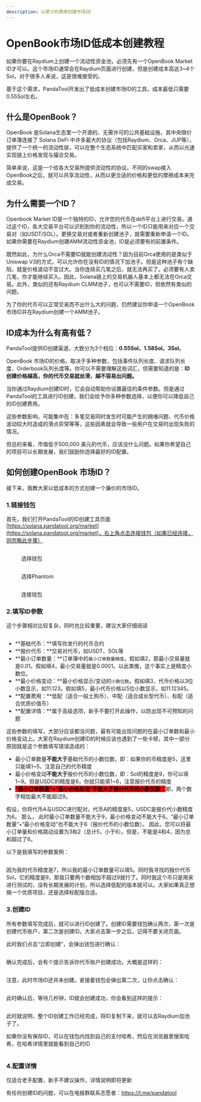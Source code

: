 ```yaml
---
description: 以更少的费用创建市场ID
---
```


# OpenBook市场ID低成本创建教程

如果你要在Raydium上创建一个流动性资金池，必须先有一个OpenBook Market ID才可以。这个市场ID通常会在Raydium页面进行创建，但是创建成本高达3\~4个Sol，对于很多人来说，这是很难接受的。

基于这个需求，PandaTool开发出了低成本创建市场ID的工具，成本最低只需要0.55Sol左右。

## 什么是OpenBook？

OpenBook 是Solana生态里一个开源的、无需许可的公共基础设施，其中央限价订单簿连接了 Solana DeFi 中许多最大的协议（包括Raydium、Orca、JUP等），提供了一个统一的流动性层，可以在整个生态系统中匹配买家和卖家，从而以光速实现链上价格发现与撮合交易。

简单来说，这是一个给各大交易所提供流动性的协议。不同的swap接入OpenBook之后，就可以共享流动性，从而以更合适的价格和更低的摩擦成本来完成交易。

## 为什么需要一个ID？

Openbook Market ID是一个独特的ID，允许您的代币在defi平台上进行交易。通过这个ID，各大交易平台可以识别到你的流动性，所以一个ID只能用来对应一个交易对（如USDT/SOL）。更换交易对或者重新创建池子，就需要重新申请一个ID。如果你需要在Raydium创建AMM流动性资金池，ID是必须要有的前置条件。

既然如此，为什么Orca不需要ID就能创建流动性？因为目前Orca使用的是类似于Uniswap V3的方式，可以允许你在没有ID的情况下加池子。但是这种池子有个缺陷，就是价格波动不宜过大。当你连续买几笔之后，就无法再买了。必须要有人卖几笔，你才能继续买入。因此，Solana链上的交易机器人基本上都无法在Orca交易。此外，类似的还有Raydium CLMM池子，也可以不需要ID，但依然有类似的问题。

为了你的代币可以正常交易而不出什么大的问题，仍然建议你申请一个OpenBook 市场ID并在Raydium创建一个AMM池子。

## ID成本为什么有高有低？

PandaTool提供ID创建渠道，大致分为3个档位：**0.55Sol、1.58Sol、3Sol**。

OpenBook 市场ID的价格，取决于多种参数，包括事件队列长度、请求队列长度、Orderbook队列长度等。你可以不需要理解这些词汇，但需要知道的是：**ID创建价格越高，你的代币交易就丝滑，越不容易出问题。**

当你通过Raydium创建ID时，它会自动帮助你设置最佳的条件参数。但是通过PandaTool的工具进行ID创建，我们会给予你多种参数选择，以便你可以降低自己的ID创建费用。

这些参数影响，可能集中在：多笔交易同时发生时可能产生的拥堵问题、代币价格波动较大时造成的滑点异常等等，这些因素就会导致一些用户在交易时出现失败的情况。

但总的来看，市值低于500,000 美元的代币，应该没什么问题。如果你希望自己的项目可以长期发展，我们鼓励你选择最好的ID配置。

## 如何创建OpenBook 市场ID？

接下来，我教大家以低成本的方式创建一个廉价的市场ID。

### 1.链接钱包

首先，我们打开PandaTool的ID创建工具页面[https://solana.pandatool.org/market](https://solana.pandatool.org/market)，右上角点击连接钱包（如果已经连接，则忽略此步骤）

<figure><img src="../.gitbook/assets/选择钱包 (8).png" alt=""><figcaption><p>选择钱包</p></figcaption></figure>

<figure><img src="../.gitbook/assets/选择phantom (2).png" alt=""><figcaption><p>选择Phantom</p></figcaption></figure>

<figure><img src="../.gitbook/assets/连接钱包 (3).png" alt=""><figcaption><p>连接钱包</p></figcaption></figure>

### 2.填写ID参数

这个步骤相对比较复杂，同时也比较重要，建议大家仔细阅读

<figure><img src="../.gitbook/assets/市场ID参数填写 (1).png" alt=""><figcaption></figcaption></figure>

* **基础代币：**填写你发行的代币合约
* **报价代币：**交易对代币，如USDT、SOL等
* **最小订单数量：**订单簿中的`最小订单数量精度`。假如填2，那最小交易量就是0.01。假如填4，最小交易量就是0.0001。以此类推，这个事实上是精度小数位。
* **最小价格变动：**最小价格显示/变动的`小数位数`。假如填3，代币价格以3位小数显示，如11.123。假如填5，最小代币价格以5位小数显示，如11.12345。
* **配置费用：**低配（适合一般土狗币）、中配（适合成长型代币）、标配（适合优质价值币）
* **配置详情：**属于高级选项，新手不要打开此操作，以防出现不可预知的问题

这些参数的填写，大部分应该都没问题，最有可能出现问题的在最小订单数和最小价格变动上。大家在Raydium创建ID的时候应该也遇到了一些卡顿，其中一部分原因就是这个参数填写错误造成的：

* 最小订单数量**不能大于**基础代币的小数位数，即：如果你的币精度是5，这里只能填1\~5，注意自己的代币精度
* 最小价格变动**不能大于**报价代币的小数位数，即：Sol的精度是9，你可以填1\~9。但是USDC的精度是6，你就只能填1\~6，注意报价代币的精度
* <mark style="background-color:red;">**“最小订单数量”+“最小价格变动”不能大于报价代币的小数位数：**</mark>即，两个数字相加最大不能超过9。

假设，你将代币A与USDC进行配对。代币A的精度是5，USDC是报价代小数精度为6。 那么， 此时最小订单数量不能大于9，最小价格变动不能大于6。“最小订单数量”+“最小价格变动”也不能大于6（报价代币的小数位数）。 因此，您可以将最小订单量和价格跳动设置为3和2（总计5，小于6）。但是，不能是4和4，因为总和超过了6。

以下是我填写的参数案例：

<figure><img src="../.gitbook/assets/参数填写2.png" alt=""><figcaption></figcaption></figure>

因为我的代币精度是7，所以我的最小订单数量可以填5。同时我寻找的报价代币Sol，它的精度是9，那我只要两个数相加不超过9就行了。同时我这个币只是用来进行测试的，没有长期发展的计划，所以选择低配的版本就可以。大家如果真正想搞一个优质项目，还是选择标配版合适。

### 3.创建ID

所有参数填写完成后，就可以进行ID创建了。创建ID需要钱包确认两次，第一次是创建代币账户，第二次是创建ID。大家点击第一步之后，记得不要关闭页面。

此时我们点击“立即创建”，会弹出钱包进行确认：

<figure><img src="../.gitbook/assets/创建第一步.png" alt=""><figcaption></figcaption></figure>

确认完成后，会有个提示告诉你代币账户创建成功，大概是这样的：

<figure><img src="../.gitbook/assets/账户创建成功.png" alt=""><figcaption></figcaption></figure>

注意，此时市场ID还并未创建。紧接着钱包会弹出第二次，让你点击确认：

<figure><img src="../.gitbook/assets/创建第二步.png" alt=""><figcaption></figcaption></figure>

此时确认后，等待几秒钟，ID就会创建成功，你会看到这样的提示：

<figure><img src="../.gitbook/assets/创建成功.png" alt=""><figcaption></figcaption></figure>

此时就说明，整个ID创建工作已经完成，将ID复制下来，就可以去Raydium加池子了。

如果你没有保存ID，可以在钱包内找到自己的支付哈希，然后在浏览器里搜索哈希，在哈希详情里就能看到自己的ID

<figure><img src="../.gitbook/assets/OPID.png" alt=""><figcaption></figcaption></figure>

### 4.配置详情

仅适合老手配置，新手不建议操作，详情说明即将更新

有任何创建ID的问题，可以在电报群联系志愿者：https://t.me/pandatool
